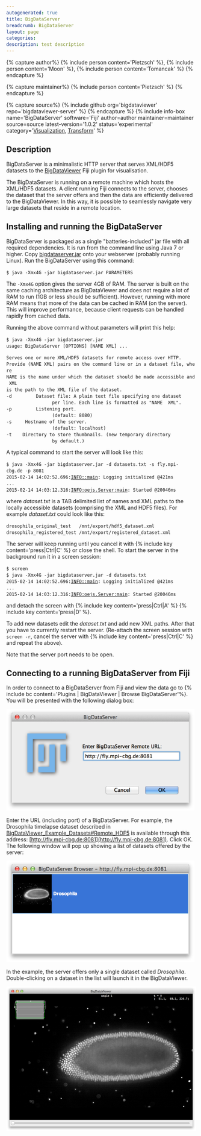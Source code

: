 ```yaml
---
autogenerated: true
title: BigDataServer
breadcrumb: BigDataServer
layout: page
categories: 
description: test description
---
```



{% capture author%}
{% include person content='Pietzsch' %}, {% include person content='Moon' %}, {% include person content='Tomancak' %}
{% endcapture %}

{% capture maintainer%}
{% include person content='Pietzsch' %}
{% endcapture %}

{% capture source%}
{% include github org='bigdataviewer' repo='bigdataviewer-server' %}
{% endcapture %}
{% include info-box name='BigDataServer' software='Fiji' author=author maintainer=maintainer source=source latest-version='1.0.2' status='experimental' category='[Visualization](Category_Visualization), [Transform](Category_Transform)' %}

Description
-----------

BigDataServer is a minimalistic HTTP server that serves XML/HDF5 datasets to the [BigDataViewer](BigDataViewer) Fiji plugin for visualisation.

The BigDataServer is running on a remote machine which hosts the XML/HDF5 datasets. A client running Fiji connects to the server, chooses the dataset that the server offers and then the data are efficiently delivered to the BigDataViewer. In this way, it is possible to seamlessly navigate very large datasets that reside in a remote location.

Installing and running the BigDataServer
----------------------------------------

BigDataServer is packaged as a single "batteries-included" jar file with all required dependencies. It is run from the command line using Java 7 or higher. Copy [bigdataserver.jar](http://fly.mpi-cbg.de/~pietzsch/bigdataserver.jar) onto your webserver (probably running Linux). Run the BigDataServer using this command:

`$ java -Xmx4G -jar bigdataserver.jar PARAMETERS`

The `-Xmx4G` option gives the server 4GB of RAM. The server is built on the same caching architecture as BigDataViewer and does not require a lot of RAM to run (1GB or less should be sufficient). However, running with more RAM means that more of the data can be cached in RAM (on the server). This will improve performance, because client requests can be handled rapidly from cached data.

Running the above command without parameters will print this help:

`$ java -Xmx4G -jar bigdataserver.jar`  
`usage: BigDataServer [OPTIONS] [NAME XML] ...`  
  
`Serves one or more XML/HDF5 datasets for remote access over HTTP.`  
`Provide (NAME XML) pairs on the command line or in a dataset file, where`  
`NAME is the name under which the dataset should be made accessible and XML`  
`is the path to the XML file of the dataset.`  
`-d `<FILE>`        Dataset file: A plain text file specifying one dataset`  
`                 per line. Each line is formatted as "NAME `<TAB>` XML".`  
`-p `<PORT>`        Listening port.`  
`                 (default: 8080)`  
`-s `<HOSTNAME>`    Hostname of the server.`  
`                 (default: localhost)`  
`-t `<DIRECTORY>`   Directory to store thumbnails. (new temporary directory`  
`                 by default.)`

A typical command to start the server will look like this:

`$ java -Xmx4G -jar bigdataserver.jar -d datasets.txt -s fly.mpi-cbg.de -p 8081`  
`2015-02-14 14:02:52.696:`[`INFO::main`](INFO__main)`: Logging initialized @421ms`  
`...`  
`2015-02-14 14:03:12.316:`[`INFO:oejs.Server:main`](INFO_oejs.Server_main)`: Started @20046ms`

where *dataset.txt* is a TAB delimited list of names and XML paths to the locally accessible datasets (comprising the XML and HDF5 files). For example *dataset.txt* could look like this:

`drosophila_original_test   /mnt/export/hdf5_dataset.xml`  
`drosophila_registered_test /mnt/export/registered_dataset.xml`

The server will keep running until you cancel it with {% include key content='press\|Ctrl\|C' %} or close the shell. To start the server in the background run it in a screen session:

`$ screen`  
`$ java -Xmx4G -jar bigdataserver.jar -d datasets.txt`  
`2015-02-14 14:02:52.696:`[`INFO::main`](INFO__main)`: Logging initialized @421ms`  
`...`  
`2015-02-14 14:03:12.316:`[`INFO:oejs.Server:main`](INFO_oejs.Server_main)`: Started @20046ms`

and detach the screen with {% include key content='press\|Ctrl\|A' %} {% include key content='press\|D' %}.

To add new datasets edit the *dataset.txt* and add new XML paths. After that you have to currently restart the server. (Re-attach the screen session with `screen -r`, cancel the server with {% include key content='press\|Ctrl\|C' %} and repeat the above).

Note that the server port needs to be open.

Connecting to a running BigDataServer from Fiji
-----------------------------------------------

In order to connect to a BigDataServer from Fiji and view the data go to {% include bc content='Plugins | BigDataViewer | Browse BigDataServer'%}. You will be presented with the following dialog box:

<img src="/images/pages/Bdv-browse-bigdataserver-1.png" width="500"/>

Enter the URL (including port) of a BigDataServer. For example, the Drosophila timelapse dataset described in [BigDataViewer\_Example\_Datasets\#Remote\_HDF5](BigDataViewer_Example_Datasets#Remote_HDF5) is available through this address: [http://fly.mpi-cbg.de:8081](http://fly.mpi-cbg.de:8081). Click OK. The following window will pop up showing a list of datasets offered by the server:

<img src="/images/pages/Bdv-browse-bigdataserver-2.png" width="500"/>

In the example, the server offers only a single dataset called *Drosophila*. Double-clicking on a dataset in the list will launch it in the BigDataViewer.

![](/images/pages/Bdv-bdv-start.png "bdv-bdv-start.png")
